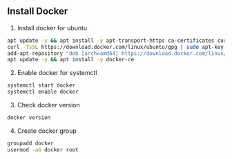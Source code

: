 ## Install Docker

1. Install docker for ubuntu
```bash
apt update -y && apt install -y apt-transport-https ca-certificates curl software-properties-common
curl -fsSL https://download.docker.com/linux/ubuntu/gpg | sudo apt-key add -
add-apt-repository "deb [arch=amd64] https://download.docker.com/linux/ubuntu $(lsb_release -cs) stable"
apt update -y && apt install -y docker-ce
```

2. Enable docker for systemctl
```bash
systemctl start docker
systemctl enable docker
```

3. Check docker version
```bash
docker version
```

4. Create docker group
```bash
groupadd docker
usermod -aG docker root
```